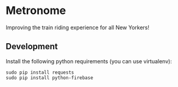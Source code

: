 # Metronome
Improving the train riding experience for all New Yorkers!


## Development

Install the following python requirements (you can use virtualenv):
```
sudo pip install requests
sudo pip install python-firebase
```
